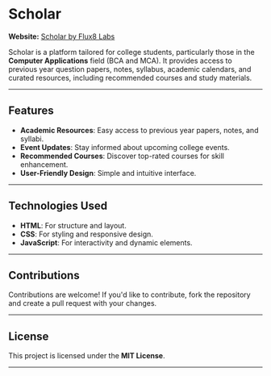 # Scholar  

**Website:** [Scholar by Flux8 Labs](https://scholar.flux8labs.com)  

Scholar is a platform tailored for college students, particularly those in the **Computer Applications** field (BCA and MCA). It provides access to previous year question papers, notes, syllabus, academic calendars, and curated resources, including recommended courses and study materials.  

---

## Features  

- **Academic Resources**: Easy access to previous year papers, notes, and syllabi.  
- **Event Updates**: Stay informed about upcoming college events.  
- **Recommended Courses**: Discover top-rated courses for skill enhancement.  
- **User-Friendly Design**: Simple and intuitive interface.  

---

## Technologies Used  

- **HTML**: For structure and layout.  
- **CSS**: For styling and responsive design.  
- **JavaScript**: For interactivity and dynamic elements.  

---

## Contributions  

Contributions are welcome! If you'd like to contribute, fork the repository and create a pull request with your changes.  

---

## License  

This project is licensed under the **MIT License**.  

---

